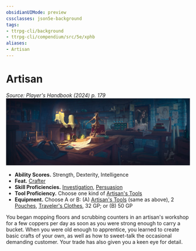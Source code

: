 ```yaml
---
obsidianUIMode: preview
cssclasses: json5e-background
tags:
- ttrpg-cli/background
- ttrpg-cli/compendium/src/5e/xphb
aliases:
- Artisan
---
```

# Artisan
*Source: Player's Handbook (2024) p. 179*  
![](Інструменти%20ДМ/CLI/backgrounds/img/artisan.webp#right)

- **Ability Scores.** Strength, Dexterity, Intelligence  
- **Feat.** [Crafter](Інструменти%20ДМ/CLI/feats/crafter-xphb.md)  
- **Skill Proficiencies.** [Investigation](Інструменти%20ДМ/CLI/rules/skills.md#Investigation), [Persuasion](Інструменти%20ДМ/CLI/rules/skills.md#Persuasion)  
- **Tool Proficiency.** Choose one kind of [Artisan's Tools](Інструменти%20ДМ/CLI/items/artisans-tools-xphb.md)  
- **Equipment.** Choose A or B: (A) [Artisan's Tools](Інструменти%20ДМ/CLI/items/artisans-tools-xphb.md) (same as above), 2 [Pouches](Інструменти%20ДМ/CLI/items/pouch-xphb.md), [Traveler's Clothes](Інструменти%20ДМ/CLI/items/travelers-clothes-xphb.md), 32 GP; or (B) 50 GP  

You began mopping floors and scrubbing counters in an artisan's workshop for a few coppers per day as soon as you were strong enough to carry a bucket. When you were old enough to apprentice, you learned to create basic crafts of your own, as well as how to sweet-talk the occasional demanding customer. Your trade has also given you a keen eye for detail.